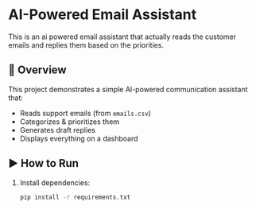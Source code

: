 # AI-Powered Email Assistant

This is an ai powered email assistant that actually reads the customer emails and replies them based on the priorities.

## 📌 Overview
This project demonstrates a simple AI-powered communication assistant that:
- Reads support emails (from `emails.csv`)
- Categorizes & prioritizes them
- Generates draft replies
- Displays everything on a dashboard

## ▶️ How to Run
1. Install dependencies:
   ```bash
   pip install -r requirements.txt

